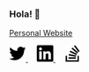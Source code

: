 ### Hola! 👋

[Personal Website](https://albert.vc/)

<p>
  <a href="https://twitter.com/AlbertVilaCalvo" style="margin-right:16px">
    <img src="img/twitter.svg" alt="Twitter" height="30px" width="30px" />
  </a>
  <a href="https://www.linkedin.com/in/albertvilacalvo/" style="margin-right:16px">
    <img src="img/linkedin.svg" alt="LinkedIn" height="30px" width="30px" />
  </a>
  <a href="https://stackoverflow.com/users/4034572/albert-vila-calvo" style="margin-right:8px">
    <img src="img/stackoverflow.svg" alt="StackOverflow" height="30px" width="30px" />
  </a>
</p>

<!--
**AlbertVilaCalvo/AlbertVilaCalvo** is a ✨ _special_ ✨ repository because its `README.md` (this file) appears on your GitHub profile.

Here are some ideas to get you started:

- 🔭 I’m currently working on ...
- 🌱 I’m currently learning ...
- 👯 I’m looking to collaborate on ...
- 🤔 I’m looking for help with ...
- 💬 Ask me about ...
- 📫 How to reach me: ...
- 😄 Pronouns: ...
- ⚡ Fun fact: ...
-->
